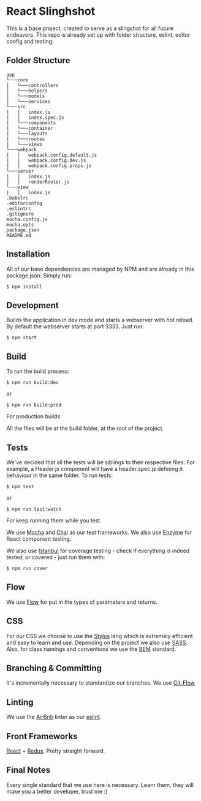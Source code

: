 # React Slinghshot

This is a base project, created to serve as a slingshot for all future endeavors. This repo is already set up with folder structure, eslint, editor config and testing.

## Folder Structure

```
app
└───core
│   └───controllers
│   └───helpers
│   └───models
│   └───services
└───src
|   |   index.js
|   │   index.spec.js
|   └───components
|   └───container
|   └───layouts
|   └───routes
|   └───views
└───webpack
|   │   webpack.config.default.js
|   |   webpack.config.dev.js  
|   │   webpack.config.props.js
└───server
|   │   index.js
|   |   renderRouter.js
└───view
|   │   index.js
.babelrc
.editorconfig
.eslintrc
.gitignore
mocha.config.js
mocha.opts
package.json
README.md
```

## Installation

All of our base dependencies are managed by NPM and are already in this package.json. Simply run:

```
$ npm install
```

## Development

Builds the application in dev mode and starts a webserver with hot reload. By default the webserver starts at port 3333.
Just run:

```
$ npm start
```

## Build

To run the build process:

```
$ npm run build:dev
```
or
```
$ npm run build:prod
```

For production builds

All the files will be at the build folder, at the root of the project.

## Tests

We've decided that all the tests will be siblings to their respective files. For example, a Header.js component will have a header.spec.js defining it behaviour in the same folder. To run tests:

```
$ npm test
```
or
```
$ npm run test:watch
```
For keep running them while you test.

We use [Mocha](https://mochajs.org/) and [Chai](http://chaijs.com/) as our test frameworks. We also use [Enzyme](https://github.com/airbnb/enzyme) for React component testing.

We also use [Istanbul](https://istanbul.js.org/) for coverage testing - check if everything is indeed tested, or covered - just run them with:

```
$ npm run cover
```

## Flow

We use [Flow](https://flowtype.org) for put in the types of parameters and returns.

## CSS

For our CSS we choose to use the [Stylus](http://stylus-lang.com/) lang which is extremely efficient and easy to learn and use.
Depending on the project we also use [SASS](http://sass-lang.com/).
Also, for class namings and conventions we use the [BEM](https://css-tricks.com/bem-101/) standard.

## Branching & Committing

It's incrementally necessary to standardize our branches. We use [Git-Flow](https://danielkummer.github.io/git-flow-cheatsheet/)

## Linting

We use the [AirBnb](https://github.com/airbnb/javascript/tree/master/packages/eslint-config-airbnb) linter as our [eslint](http://eslint.org/).

## Front Frameworks

[React](https://facebook.github.io/react/) + [Redux](http://redux.js.org/). Pretty straight forward.

## Final Notes

Every single standard that we use here is necessary. Learn them, they will make you a better developer, trust me :)


